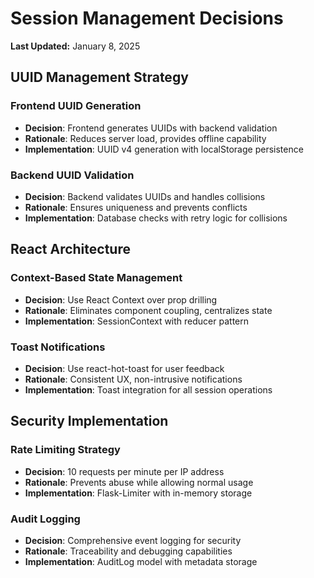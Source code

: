 # Session Management Decisions

**Last Updated:** January 8, 2025

## UUID Management Strategy

### Frontend UUID Generation
- **Decision**: Frontend generates UUIDs with backend validation
- **Rationale**: Reduces server load, provides offline capability
- **Implementation**: UUID v4 generation with localStorage persistence

### Backend UUID Validation
- **Decision**: Backend validates UUIDs and handles collisions
- **Rationale**: Ensures uniqueness and prevents conflicts
- **Implementation**: Database checks with retry logic for collisions

## React Architecture

### Context-Based State Management
- **Decision**: Use React Context over prop drilling
- **Rationale**: Eliminates component coupling, centralizes state
- **Implementation**: SessionContext with reducer pattern

### Toast Notifications
- **Decision**: Use react-hot-toast for user feedback
- **Rationale**: Consistent UX, non-intrusive notifications
- **Implementation**: Toast integration for all session operations

## Security Implementation

### Rate Limiting Strategy
- **Decision**: 10 requests per minute per IP address
- **Rationale**: Prevents abuse while allowing normal usage
- **Implementation**: Flask-Limiter with in-memory storage

### Audit Logging
- **Decision**: Comprehensive event logging for security
- **Rationale**: Traceability and debugging capabilities
- **Implementation**: AuditLog model with metadata storage 